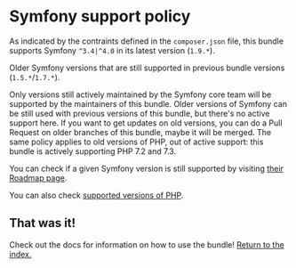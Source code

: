 Symfony support policy
======================

As indicated by the contraints defined in the `composer.json` file, this bundle
supports Symfony `^3.4|^4.0` in its latest version (`1.9.*`).

Older Symfony versions that are still supported in previous bundle versions (`1.5.*`/`1.7.*`).

Only versions still actively maintained by the Symfony core team will be supported by
the maintainers of this bundle. Older versions of Symfony can be still used with previous
versions of this bundle, but there's no active support here.
If you want to get updates on old versions, you can do a Pull Request on older branches
of this bundle, maybe it will be merged.
The same policy applies to old versions of PHP, out of active support: this bundle is actively
supporting PHP 7.2 and 7.3.

You can check if a given Symfony version is still supported by visiting [their
Roadmap page](http://symfony.com/roadmap).

You can also check [supported versions of PHP](http://php.net/supported-versions.php).

## That was it!

Check out the docs for information on how to use the bundle! [Return to the
index.](index.md)
